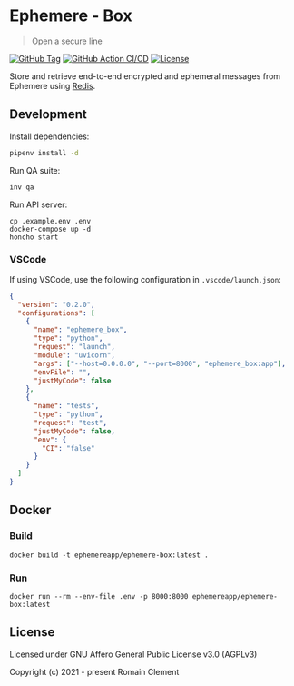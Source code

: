 # Ephemere - Box

> Open a secure line

[![GitHub Tag](https://img.shields.io/github/tag/ephemere-app/ephemere-box.svg)](https://github.com/ephemere-app/ephemere-box/releases/latest)
[![GitHub Action CI/CD](https://github.com/ephemere-app/ephemere-box/workflows/CI/CD/badge.svg)](https://github.com/ephemere-app/ephemere-box/actions?query=workflow%3A%22CI%2FCD%22)
[![License](https://img.shields.io/github/license/ephemere-app/ephemere-box)](https://github.com/ephemere-app/ephemere-box/blob/master/LICENSE)

Store and retrieve end-to-end encrypted and ephemeral messages from
Ephemere using [Redis](https://redis.io).

## Development

Install dependencies:

```bash
pipenv install -d
```

Run QA suite:

```bash
inv qa
```

Run API server:

```
cp .example.env .env
docker-compose up -d
honcho start
```

### VSCode

If using VSCode, use the following configuration in `.vscode/launch.json`:

```json
{
  "version": "0.2.0",
  "configurations": [
    {
      "name": "ephemere_box",
      "type": "python",
      "request": "launch",
      "module": "uvicorn",
      "args": ["--host=0.0.0.0", "--port=8000", "ephemere_box:app"],
      "envFile": "",
      "justMyCode": false
    },
    {
      "name": "tests",
      "type": "python",
      "request": "test",
      "justMyCode": false,
      "env": {
        "CI": "false"
      }
    }
  ]
}
```

## Docker

### Build

```
docker build -t ephemereapp/ephemere-box:latest .
```

### Run

```
docker run --rm --env-file .env -p 8000:8000 ephemereapp/ephemere-box:latest
```

## License

Licensed under GNU Affero General Public License v3.0 (AGPLv3)

Copyright (c) 2021 - present Romain Clement
